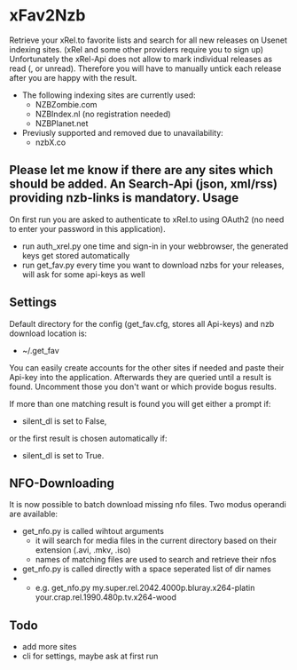 xFav2Nzb
========

Retrieve your xRel.to favorite lists and search for all new releases on Usenet indexing sites. (xRel and some other providers require you to sign up)
Unfortunately the xRel-Api does not allow to mark individual releases as read (, or unread). Therefore you will have to manually untick each release after you are happy with the result.

*	The following indexing sites are currently used:
	*	NZBZombie.com
	*	NZBIndex.nl (no registration needed)
	*	NZBPlanet.net
*	Previusly supported and removed due to unavailability:
	*	nzbX.co

Please let me know if there are any sites which should be added. An Search-Api (json, xml/rss) providing nzb-links is mandatory.
Usage
-----
On first run you are asked to authenticate to xRel.to using OAuth2 (no need to enter your password in this application).
*	run auth_xrel.py one time and sign-in in your webbrowser, the generated keys get stored automatically
*	run get_fav.py every time you want to download nzbs for your releases, will ask for some api-keys as well

Settings
--------
Default directory for the config (get_fav.cfg, stores all Api-keys) and nzb download location is:
*	~/.get_fav

You can easily create accounts for the other sites if needed and paste their Api-key into the application. Afterwards they are queried until a result is found.
Uncomment those you don't want or which provide bogus results.

If more than one matching result is found you will get either a prompt if:
*	silent_dl is set to False,

or the first result is chosen automatically if:
*	silent_dl is set to True.

NFO-Downloading
---------------
It is now possible to batch download missing nfo files. Two modus operandi are available:

*	get_nfo.py is called wihtout arguments
	*	it will search for media files in the current directory based on their extension (.avi, .mkv, .iso)
	*	names of matching files are used to search and retrieve their nfos
*	get_nfo.py is called directly with a space seperated list of dir names
*	*	e.g. get_nfo.py my.super.rel.2042.4000p.bluray.x264-platin your.crap.rel.1990.480p.tv.x264-wood

Todo
----
*	add more sites
*	cli for settings, maybe ask at first run
